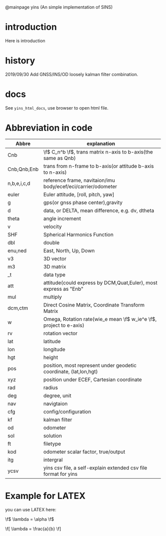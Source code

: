 @mainpage yins (An simple implementation of SINS)
# introduction
Here is introduction

# history
2019/09/30 Add GNSS/INS/OD loosely kalman filter combination.

# docs 
See `yins_html_docs`, use browser to open html file.

# Abbreviation in code
 Abbre | explanation 
 ----  | ---- 
 Cnb         |\f$ C_n^b \f$, trans matrix n-axis to b-axis(the same as Qnb)
 Cnb,Qnb,Enb |trans from n-frame to b-axis(or attitude b-axis to n-axis)
 n,b,e,i,c,d |reference frame, navitaion/imu body/ecef/eci/carrier/odometer
 euler       |Euler attitude, [roll, pitch, yaw]
 g           |gps(or gnss phase center),gravity
 d           |data, or DELTA, mean difference, e.g. dv, dtheta
 theta       |angle increment
 v           |velocity
 SHF         |Spherical Harmonics Function
 dbl         |double
 enu,ned     |East, North, Up, Down
 v3          |3D vector
 m3          |3D matrix
 _t          |data type
 att         |attitude(could express by DCM,Quat,Euler), most express as "Enb"
 mul         |multiply
 dcm,ctm     |Direct Cosine Matrix, Coordinate Transform Matrix
 w           |Omega, Rotation rate(wie_e mean \f$ w_ie^e \f$, project to e-axis)
 rv          |rotation vector
 lat         |latitude
 lon         |longitude
 hgt         |height
 pos         |position, most represent under geodetic coordinate, (lat,lon,hgt)
 xyz         |position under ECEF, Cartesian coordinate
 rad         |radius
 deg         |degree, unit
 nav         |navigtaion
 cfg         |config/configuration
 kf          |kalman filter
 od          |odometer
 sol         |solution
 ft          |filetype
 kod         |odometer scalar factor, true/output
 itg         |intergral
 ycsv        |yins csv file, a self-explain extended csv file format for yins

# Example for LATEX
you can use LATEX here:

\f$ \lambda = \alpha \f$

\f[
     \lambda = \frac{a}{b}
\f]
